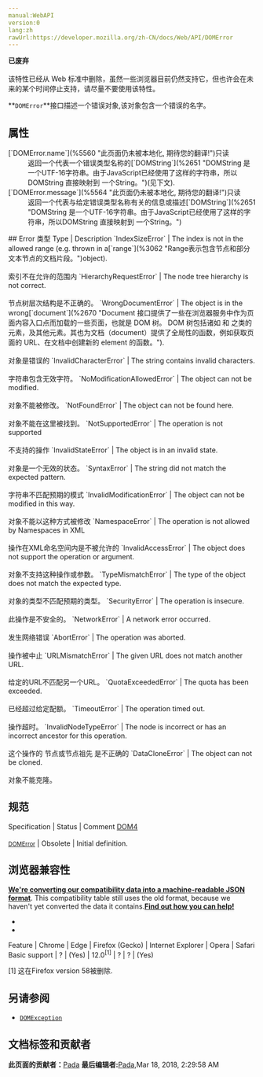 ```yaml
---
manual:WebAPI
version:0
lang:zh
rawUrl:https://developer.mozilla.org/zh-CN/docs/Web/API/DOMError
---
```






**已废弃**<br></br>该特性已经从 Web 标准中删除，虽然一些浏览器目前仍然支持它，但也许会在未来的某个时间停止支持，请尽量不要使用该特性。




**`DOMError`**接口描述一个错误对象,该对象包含一个错误的名字。


## 属性<a name="属性"></a>
<dl><dt>[`DOMError.name`](%5560 "此页面仍未被本地化, 期待您的翻译!")只读</dt><dd>返回一个代表一个错误类型名称的[`DOMString`](%2651 "DOMString 是一个UTF-16字符串。由于JavaScript已经使用了这样的字符串，所以DOMString 直接映射到 一个String。")(见下文).</dd><dt>[`DOMError.message`](%5564 "此页面仍未被本地化, 期待您的翻译!")只读</dt><dd>返回一个代表与给定错误类型名称有关的信息或描述[`DOMString`](%2651 "DOMString 是一个UTF-16字符串。由于JavaScript已经使用了这样的字符串，所以DOMString 直接映射到 一个String。")</dd></dl>
## Error 类型<a name="Error_类型"></a>
Type | Description 
`IndexSizeError` | The index is not in the allowed range (e.g. thrown in a[`range`](%3062 "Range表示包含节点和部分文本节点的文档片段。")object).<br></br>索引不在允许的范围内 
`HierarchyRequestError` | The node tree hierarchy is not correct.<br></br>节点树层次结构是不正确的。 
`WrongDocumentError` | The object is in the wrong[`document`](%2670 "Document 接口提供了一些在浏览器服务中作为页面内容入口点而加载的一些页面，也就是 DOM 树。 DOM 树包括诸如 <body> 和 <table> 之类的元素，及其他元素。其也为文档（document）提供了全局性的函数，例如获取页面的 URL、在文档中创建新的 element 的函数。").<br></br>对象是错误的 
`InvalidCharacterError` | The string contains invalid characters.<br></br>字符串包含无效字符。 
`NoModificationAllowedError` | The object can not be modified.<br></br>对象不能被修改。 
`NotFoundError` | The object can not be found here.<br></br>对象不能在这里被找到。 
`NotSupportedError` | The operation is not supported<br></br>不支持的操作 
`InvalidStateError` | The object is in an invalid state.<br></br>对象是一个无效的状态。 
`SyntaxError` | The string did not match the expected pattern.<br></br>字符串不匹配预期的模式 
`InvalidModificationError` | The object can not be modified in this way.<br></br>对象不能以这种方式被修改 
`NamespaceError` | The operation is not allowed by Namespaces in XML<br></br>操作在XML命名空间内是不被允许的 
`InvalidAccessError` | The object does not support the operation or argument.<br></br>对象不支持这种操作或参数。 
`TypeMismatchError` | The type of the object does not match the expected type.<br></br>对象的类型不匹配预期的类型。 
`SecurityError` | The operation is insecure.<br></br>此操作是不安全的。 
`NetworkError` | A network error occurred.<br></br>发生网络错误 
`AbortError` | The operation was aborted.<br></br>操作被中止 
`URLMismatchError` | The given URL does not match another URL.<br></br>给定的URL不匹配另一个URL。 
`QuotaExceededError` | The quota has been exceeded.<br></br>已经超过给定配额。 
`TimeoutError` | The operation timed out.<br></br>操作超时。 
`InvalidNodeTypeError` | The node is incorrect or has an incorrect ancestor for this operation.<br></br>这个操作的 节点或节点祖先 是不正确的 
`DataCloneError` | The object can not be cloned.<br></br>对象不能克隆。 


## 规范<a name="规范"></a>
Specification | Status | Comment 
[DOM4<br></br><small>DOMError</small>](%5602 "") | Obsolete | Initial definition. 


## 浏览器兼容性<a name="浏览器兼容性"></a>


**[We&#39;re converting our compatibility data into a machine-readable JSON format](%3344 "")**. This compatibility table still uses the old format, because we haven&#39;t yet converted the data it contains.**[Find out how you can help!](%3392 "")**


* 
* 
Feature | Chrome | Edge | Firefox (Gecko) | Internet Explorer | Opera | Safari 
Basic support | ? | (Yes) | 12.0<sup>[1]</sup> | ? | ? | (Yes) 





[1] 这在Firefox version 58被删除.


## 另请参阅<a name="另请参阅"></a>

* [`DOMException`](%2635 " DOMException 接口代表由于调用方法或访问一个web  API 属性时的异常事件.")



## 文档标签和贡献者
**此页面的贡献者：**[Pada](%5628 "")
**最后编辑者:**[Pada](%5628 ""),<time>Mar 18, 2018, 2:29:58 AM</time>



